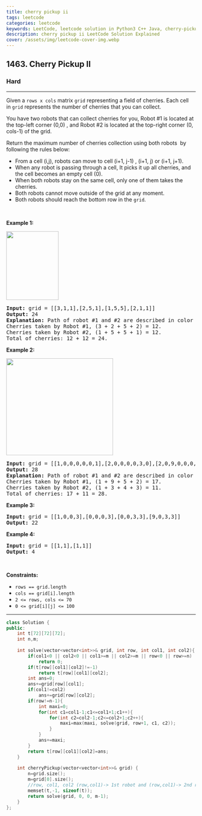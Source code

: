 ```yaml
---
title: cherry pickup ii
tags: leetcode
categories: leetcode
keywords: LeetCode, leetcode solution in Python3 C++ Java, cherry-pickup-ii solution
description: cherry pickup ii LeetCode Solution Explained
cover: /assets/img/leetcode-cover-img.webp
---
```





<h2>1463. Cherry Pickup II</h2><h3>Hard</h3><hr><div><p>Given a <code>rows x cols</code> matrix <code>grid</code> representing a field of cherries.&nbsp;Each cell in&nbsp;<code>grid</code>&nbsp;represents the number of cherries that you can collect.</p>

<p>You have two&nbsp;robots that can collect cherries for you, Robot #1 is located at the top-left corner (0,0) , and Robot #2 is located at the top-right corner (0, cols-1) of the grid.</p>

<p>Return the maximum number of cherries collection using both robots&nbsp; by following the rules below:</p>

<ul>
	<li>From a cell (i,j), robots can move to cell (i+1, j-1) , (i+1, j) or (i+1, j+1).</li>
	<li>When any robot is passing through a cell, It picks it up all cherries, and the cell becomes an empty cell (0).</li>
	<li>When both robots stay on the same cell, only one of them takes the cherries.</li>
	<li>Both robots cannot move outside of the grid at&nbsp;any moment.</li>
	<li>Both robots should reach the bottom row in the <code>grid</code>.</li>
</ul>

<p>&nbsp;</p>
<p><strong>Example 1:</strong></p>

<p><strong><img alt="" src="https://assets.leetcode.com/uploads/2020/04/29/sample_1_1802.png" style="width: 139px; height: 182px;"></strong></p>

<pre><strong>Input:</strong> grid = [[3,1,1],[2,5,1],[1,5,5],[2,1,1]]
<strong>Output:</strong> 24
<strong>Explanation:</strong>&nbsp;Path of robot #1 and #2 are described in color green and blue respectively.
Cherries taken by Robot #1, (3 + 2 + 5 + 2) = 12.
Cherries taken by Robot #2, (1 + 5 + 5 + 1) = 12.
Total of cherries: 12 + 12 = 24.
</pre>

<p><strong>Example 2:</strong></p>

<p><strong><img alt="" src="https://assets.leetcode.com/uploads/2020/04/23/sample_2_1802.png" style="width: 284px; height: 257px;"></strong></p>

<pre><strong>Input:</strong> grid = [[1,0,0,0,0,0,1],[2,0,0,0,0,3,0],[2,0,9,0,0,0,0],[0,3,0,5,4,0,0],[1,0,2,3,0,0,6]]
<strong>Output:</strong> 28
<strong>Explanation:</strong>&nbsp;Path of robot #1 and #2 are described in color green and blue respectively.
Cherries taken by Robot #1, (1 + 9 + 5 + 2) = 17.
Cherries taken by Robot #2, (1 + 3 + 4 + 3) = 11.
Total of cherries: 17 + 11 = 28.
</pre>

<p><strong>Example 3:</strong></p>

<pre><strong>Input:</strong> grid = [[1,0,0,3],[0,0,0,3],[0,0,3,3],[9,0,3,3]]
<strong>Output:</strong> 22
</pre>

<p><strong>Example 4:</strong></p>

<pre><strong>Input:</strong> grid = [[1,1],[1,1]]
<strong>Output:</strong> 4
</pre>

<p>&nbsp;</p>
<p><strong>Constraints:</strong></p>

<ul>
	<li><code>rows == grid.length</code></li>
	<li><code>cols == grid[i].length</code></li>
	<li><code>2 &lt;= rows, cols &lt;= 70</code></li>
	<li><code>0 &lt;= grid[i][j] &lt;= 100&nbsp;</code></li>
</ul>
</div>

---




```cpp
class Solution {
public:
    int t[72][72][72]; 
    int n,m;
    
    int solve(vector<vector<int>>& grid, int row, int col1, int col2){
        if(col1<0 || col2<0 || col1>=m || col2>=m || row<0 || row>=n)
            return 0;
        if(t[row][col1][col2]!=-1)
            return t[row][col1][col2];
        int ans=0;
        ans+=grid[row][col1];
        if(col1!=col2)
            ans+=grid[row][col2];
        if(row!=n-1){
            int maxi=0;
            for(int c1=col1-1;c1<=col1+1;c1++){
                for(int c2=col2-1;c2<=col2+1;c2++){
                    maxi=max(maxi, solve(grid, row+1, c1, c2));
                }
            }
            ans+=maxi;
        }
        return t[row][col1][col2]=ans;
    }
    
    int cherryPickup(vector<vector<int>>& grid) {
        n=grid.size();
        m=grid[0].size();
        //row, col1, col2 (row,col1)-> 1st robot and (row,col1)-> 2nd robot
        memset(t,-1, sizeof(t));
        return solve(grid, 0, 0, m-1);
    }
};
```
